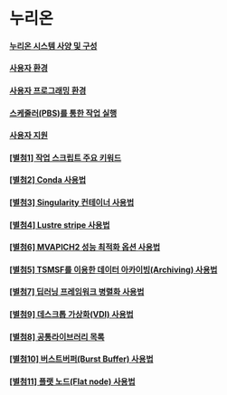 # 누리온

#### [누리온 시스템 사양 및 구성](system-specifications-and-configurations.md)

#### [사용자 환경](broken-reference)

#### [사용자 프로그래밍 환경](user-programming-environment/)

#### [스케줄러(PBS)를 통한 작업 실행](running-jobs-through-scheduler/)

#### [사용자 지원](user-support.md)

#### [\[별첨1\] 작업 스크립트 주요 키워드](attachment-1.md)

#### [\[별첨2\] Conda 사용법](../neuron/attachment-2/)

#### [\[별첨3\] Singularity 컨테이너 사용법](attachment-3/)

#### [\[별첨4\] Lustre stripe 사용법](attachment-4/)

#### [\[별첨6\] MVAPICH2 성능 최적화 옵션 사용법](attachment-6.md)

#### [\[별첨5\] TSMSF를 이용한 데이터 아카이빙(Archiving) 사용법](../../../지침서/사용법/누리온/attachment-5.md)

#### [\[별첨7\] 딥러닝 프레임워크 병렬화 사용법](attachment-7/)

#### [\[별첨9\] 데스크톱 가상화(VDI) 사용법](attachment-9/)

#### [\[별첨8\] 공통라이브러리 목록](attachment-8/)

#### [\[별첨10\] 버스트버퍼(Burst Buffer) 사용법](attachment-10/)

#### [\[별첨11\] 플랫 노드(Flat node) 사용법](attachment-11.md)

